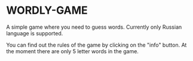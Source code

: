 # WORDLY-GAME
A simple game where you need to guess words. Currently only Russian language is supported.

You can find out the rules of the game by clicking on the "info" button.
At the moment there are only 5 letter words in the game.
